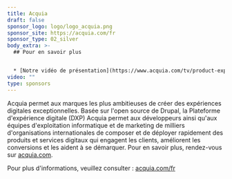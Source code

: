 ```yaml
---
title: Acquia
draft: false
sponsor_logo: logo/logo_acquia.png
sponsor_site: https://acquia.com/fr
sponsor_type: 02_silver
body_extra: >-
  ## Pour en savoir plus


  * [Notre vidéo de présentation](https://www.acquia.com/tv/product-explainers/drupal-hosting)
video: ""
type: sponsors
---
```

Acquia permet aux marques les plus ambitieuses de créer des expériences digitales exceptionnelles. Basée sur l'open source de Drupal, la Plateforme d'expérience digitale (DXP) Acquia permet aux développeurs ainsi qu'aux équipes d'exploitation informatique et de marketing de milliers d'organisations internationales de composer et de déployer rapidement des produits et services digitaux qui engagent les clients, améliorent les conversions et les aident à se démarquer. Pour en savoir plus, rendez-vous sur [acquia.com](https://www.acquia.com/).

Pour plus d'informations, veuillez consulter : [acquia.com/fr](https://acquia.com/fr)
